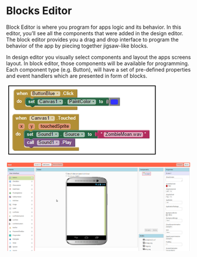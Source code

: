 # Blocks Editor

Block Editor is where you program for apps logic and its behavior. In this editor, you’ll see all the components that were added in the design editor. The block editor provides you a drag and drop interface to program the behavior of the app by piecing together jigsaw-like blocks.

In design editor you visually select components and layout the apps screens layout. In block editor, those components will be available for programming. Each component type \(e.g. Button\), will have a set of pre-defined properties and event handlers which are presented in form of blocks.

![](../.gitbook/assets/editor-2.png)

![](../.gitbook/assets/blockseditorgif.gif)

